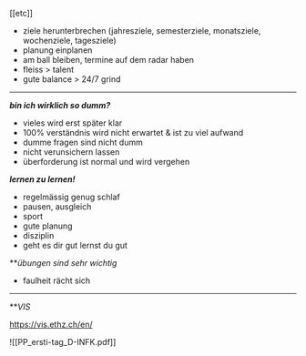 [[etc]]

- ziele herunterbrechen (jahresziele, semesterziele, monatsziele, wochenziele, tagesziele)
- planung einplanen
- am ball bleiben, termine auf dem radar haben
- fleiss > talent
- gute balance > 24/7 grind

___

***bin ich wirklich so dumm?***
- vieles wird erst später klar
- 100% verständnis wird nicht erwartet & ist zu viel aufwand
- dumme fragen sind nicht dumm
- nicht verunsichern lassen
- überforderung ist normal und wird vergehen

***lernen zu lernen!***
- regelmässig genug schlaf
- pausen, ausgleich
- sport
- gute planung
- disziplin
- geht es dir gut lernst du gut

***übungen sind sehr wichtig*
- faulheit rächt sich
___

***VIS*

https://vis.ethz.ch/en/















![[PP_ersti-tag_D-INFK.pdf]]